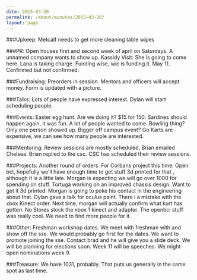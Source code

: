 ```yaml
---
date: 2015-03-20
permalink: /about/minutes/2015-03-20/
layout: page
---
```


###Upkeep: 
Metcalf needs to get more cleaning table wipes

###PR: 
Open houses first and second week of april on Saturdays.  A unnamed company wants to show up. Kassidy Visit: She is going to come here. Lana is taking charge. Funding wise, wic is funding it. May 11. Confirmed but not confirmed.

###Fundraising: 
Preorders in session. Mentors and officers will accept money. Form is updated with a picture. 

###Talks: 
Lots of people have expressed interest. Dylan will start scheduling people

###Events: 
Easter egg hunt. Are we doing it? $15 for 150. Sardines should happen again, it was fun. A lot of people wanted to come. Bowling thing? Only one person showed up. Bigger off campus event? Go Karts are expensive, we can see how many people are interested. 

###Mentoring: 
Review sessions are mostly scheduled, Brian emailed Chelsea. Brian replied to the csc. CSC has scheduled their review sessions.


###Projects: 
Another round of orders. For Corbans project this time. Open bci, hopefully we'll have enough time to get stuff 3d printed for that , although it is a little late. Morgan is expecting we will go over 1000 for spending on stuff. Tortuga working on an improved chassis design. Want to get it 3d printed. Morgan is going to poke his contact in the engineering about that. Dylan gave a talk for oculus paint. There i a mistake with the xbox Kinect order. Next time, morgan will actually confirm what kurt has gotten. No Stores stock the xbox 1 kinect and adapter. The openbci stuff was really cool. We need to find more people for it.


###Other: 
Freshman workshop dates. We meet with freshman with and show off the sse. We would probably go first for the dates. We want to promote joining the sse. Contact brad and he will give you a slide deck. We will be planning for elections soon. Week 11 will be speeches. We might open nominations week 9.

###Treasure: 
We have 1031, probably. That puts us generally in the same spot as last time.

